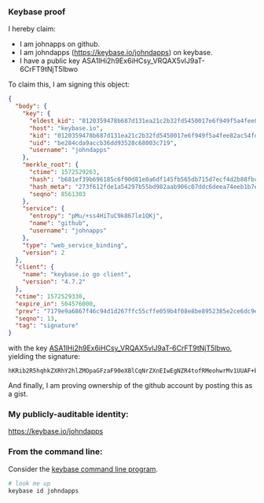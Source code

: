 ### Keybase proof

I hereby claim:

  * I am johnapps on github.
  * I am johndapps (https://keybase.io/johndapps) on keybase.
  * I have a public key ASA1lHi2h9Ex6iHCsy_VRQAX5vlJ9aT-6CrFT9tNjT5lbwo

To claim this, I am signing this object:

```json
{
  "body": {
    "key": {
      "eldest_kid": "0120359478b687d131ea21c2b32fd5450017e6f949f5a4fee82ac54fdb4d8d3e656f0a",
      "host": "keybase.io",
      "kid": "0120359478b687d131ea21c2b32fd5450017e6f949f5a4fee82ac54fdb4d8d3e656f0a",
      "uid": "be284cda9accb36dd93528c68003c719",
      "username": "johndapps"
    },
    "merkle_root": {
      "ctime": 1572529263,
      "hash": "b681ef39b696185c6f90d81e0a6df145fb565db715d7ecf4d2b88fbc65eadca0c9c87dac0579adc8e3d1d8260e34aaea2242eb33bb5d791dd87cfada55039330",
      "hash_meta": "273f612fde1a54297b55bd982aab906c07ddc6deea74eeb1b7ebc2e944d10386",
      "seqno": 8561303
    },
    "service": {
      "entropy": "pMu/+ss4HiTuC9k867le1QKj",
      "name": "github",
      "username": "johnapps"
    },
    "type": "web_service_binding",
    "version": 2
  },
  "client": {
    "name": "keybase.io go client",
    "version": "4.7.2"
  },
  "ctime": 1572529330,
  "expire_in": 504576000,
  "prev": "7179e9a6867f46c94d1d267ffc55cffe059b4f08e8be8952385e2ce6dc9e3e1f",
  "seqno": 13,
  "tag": "signature"
}
```

with the key [ASA1lHi2h9Ex6iHCsy_VRQAX5vlJ9aT-6CrFT9tNjT5lbwo](https://keybase.io/johndapps), yielding the signature:

```
hKRib2R5hqhkZXRhY2hlZMOpaGFzaF90eXBlCqNrZXnEIwEgNZR4tofRMeohwrMv1UUAF+b5SfWk/ugqxU/bTY0+ZW8Kp3BheWxvYWTESpcCDcQgcXnppoZ/RslNHSZ//FXP/gWbTwjovolSOF4s5tyePh/EID4U+/BKTLt2qC4seUCRCKwHISml32EfxEQCJHU5O+mMAgHCo3NpZ8RAO/kHSQsDqW5abj69tYzZMbYUdG5tGgOmjZJtGuafAqLV5P1uETAeuF97L1SeLoJACpp+vZ4hQaRFe1DWGYH+DahzaWdfdHlwZSCkaGFzaIKkdHlwZQildmFsdWXEII/f7ndHvOPDSogNI98a/7dezPR61a2i7j+9+/d738y5o3RhZ80CAqd2ZXJzaW9uAQ==

```

And finally, I am proving ownership of the github account by posting this as a gist.

### My publicly-auditable identity:

https://keybase.io/johndapps

### From the command line:

Consider the [keybase command line program](https://keybase.io/download).

```bash
# look me up
keybase id johndapps
```

